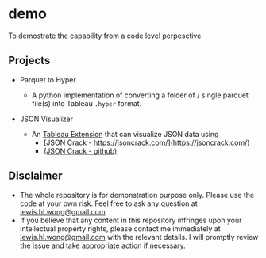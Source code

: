 # demo
To demostrate the capability from a code level perpesctive

## Projects
- Parquet to Hyper
    - A python implementation of converting a folder of / single parquet file(s) into Tableau `.hyper` format.

- JSON Visualizer  
    - An [Tableau Extension](https://tableau.github.io/extensions-api/#) that can visualize JSON data using 
        - [JSON Crack - https://jsoncrack.com/](https://jsoncrack.com/)
        - [(JSON Crack - github)](https://github.com/AykutSarac/jsoncrack.com)

## Disclaimer
- The whole repository is for demonstration purpose only. Please use the code at your own risk. Feel free to ask any question at [lewis.hl.wong@gmail.com](mailto:lewis.hl.wong@gmail.com)
- If you believe that any content in this repository infringes upon your intellectual property rights, please contact me immediately at [lewis.hl.wong@gmail.com](mailto:lewis.hl.wong@gmail.com) with the relevant details. I will promptly review the issue and take appropriate action if necessary.